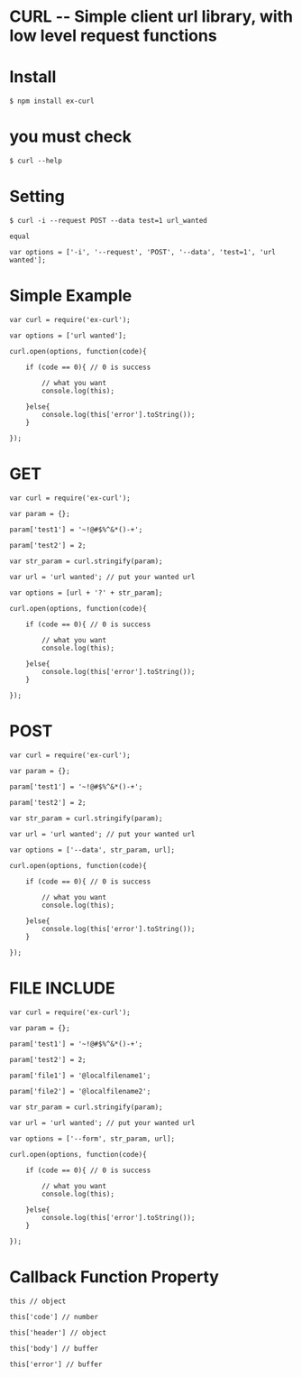 # CURL -- Simple client url library, with low level request functions

# Install

	$ npm install ex-curl

# you must check

	$ curl --help

# Setting

	$ curl -i --request POST --data test=1 url_wanted

	equal

	var options = ['-i', '--request', 'POST', '--data', 'test=1', 'url wanted'];

# Simple Example

	var curl = require('ex-curl');

	var options = ['url wanted'];

	curl.open(options, function(code){

		if (code == 0){ // 0 is success
			
			// what you want
			console.log(this);

		}else{
			console.log(this['error'].toString());
		}
	
	});

# GET 

	var curl = require('ex-curl');

	var param = {};

	param['test1'] = '~!@#$%^&*()-+';

	param['test2'] = 2;

	var str_param = curl.stringify(param);

	var url = 'url wanted'; // put your wanted url

	var options = [url + '?' + str_param];

	curl.open(options, function(code){
		
		if (code == 0){ // 0 is success
			
			// what you want
			console.log(this);

		}else{
			console.log(this['error'].toString());
		}
		
	});

# POST

	var curl = require('ex-curl');

	var param = {};

	param['test1'] = '~!@#$%^&*()-+';

	param['test2'] = 2;

	var str_param = curl.stringify(param);

	var url = 'url wanted'; // put your wanted url

	var options = ['--data', str_param, url];

	curl.open(options, function(code){
		
		if (code == 0){ // 0 is success
			
			// what you want
			console.log(this);

		}else{
			console.log(this['error'].toString());
		}
		
	});

# FILE INCLUDE

	var curl = require('ex-curl');

	var param = {};

	param['test1'] = '~!@#$%^&*()-+';

	param['test2'] = 2;

	param['file1'] = '@localfilename1';

	param['file2'] = '@localfilename2';

	var str_param = curl.stringify(param);

	var url = 'url wanted'; // put your wanted url

	var options = ['--form', str_param, url];

	curl.open(options, function(code){
		
		if (code == 0){ // 0 is success
			
			// what you want
			console.log(this);

		}else{
			console.log(this['error'].toString());
		}
		
	});

# Callback Function Property

	this // object

	this['code'] // number

	this['header'] // object

	this['body'] // buffer

	this['error'] // buffer